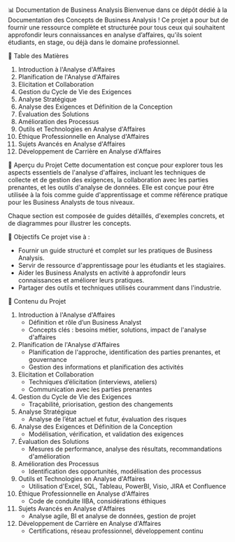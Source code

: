 📊 Documentation de Business Analysis
Bienvenue dans ce dépôt dédié à la Documentation des Concepts de Business Analysis ! Ce projet a pour but de fournir une ressource complète et structurée pour tous ceux qui souhaitent approfondir leurs connaissances en analyse d’affaires, qu'ils soient étudiants, en stage, ou déjà dans le domaine professionnel.

📝 Table des Matières
1. Introduction à l'Analyse d'Affaires
2. Planification de l'Analyse d'Affaires
3. Elicitation et Collaboration
4. Gestion du Cycle de Vie des Exigences
5. Analyse Stratégique
6. Analyse des Exigences et Définition de la Conception
7. Évaluation des Solutions
8. Amélioration des Processus
9. Outils et Technologies en Analyse d'Affaires
10. Éthique Professionnelle en Analyse d'Affaires
11. Sujets Avancés en Analyse d'Affaires
12. Développement de Carrière en Analyse d'Affaires
    
📖 Aperçu du Projet
Cette documentation est conçue pour explorer tous les aspects essentiels de l'analyse d'affaires, incluant les techniques de collecte et de gestion des exigences, la collaboration avec les parties prenantes, et les outils d'analyse de données. Elle est conçue pour être utilisée à la fois comme guide d'apprentissage et comme référence pratique pour les Business Analysts de tous niveaux.

Chaque section est composée de guides détaillés, d'exemples concrets, et de diagrammes pour illustrer les concepts.

🚀 Objectifs
Ce projet vise à :

- Fournir un guide structuré et complet sur les pratiques de Business Analysis.
- Servir de ressource d'apprentissage pour les étudiants et les stagiaires.
- Aider les Business Analysts en activité à approfondir leurs connaissances et améliorer leurs pratiques.
- Partager des outils et techniques utilisés couramment dans l'industrie.
  
📝 Contenu du Projet
1. Introduction à l'Analyse d'Affaires
     - Définition et rôle d’un Business Analyst
     - Concepts clés : besoins métier, solutions, impact de l'analyse d'affaires
2. Planification de l'Analyse d'Affaires
     - Planification de l'approche, identification des parties prenantes, et gouvernance
     - Gestion des informations et planification des activités
3. Elicitation et Collaboration
     - Techniques d’élicitation (interviews, ateliers)
     - Communication avec les parties prenantes
4. Gestion du Cycle de Vie des Exigences
     - Traçabilité, priorisation, gestion des changements
5. Analyse Stratégique
     - Analyse de l’état actuel et futur, évaluation des risques
6. Analyse des Exigences et Définition de la Conception
     - Modélisation, vérification, et validation des exigences
7. Évaluation des Solutions
     - Mesures de performance, analyse des résultats, recommandations d'amélioration
8. Amélioration des Processus
     - Identification des opportunités, modélisation des processus
9. Outils et Technologies en Analyse d'Affaires
     - Utilisation d'Excel, SQL, Tableau, PowerBI, Visio, JIRA et Confluence
10. Éthique Professionnelle en Analyse d'Affaires
     - Code de conduite IIBA, considérations éthiques
11. Sujets Avancés en Analyse d'Affaires
     - Analyse agile, BI et analyse de données, gestion de projet
12. Développement de Carrière en Analyse d'Affaires
     - Certifications, réseau professionnel, développement continu
